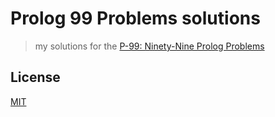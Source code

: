 # Prolog 99 Problems solutions

> my solutions for the [P-99: Ninety-Nine Prolog Problems](https://www.ic.unicamp.br/~meidanis/courses/mc336/2009s2/prolog/problemas/)

## License

[MIT](LICENSE)
